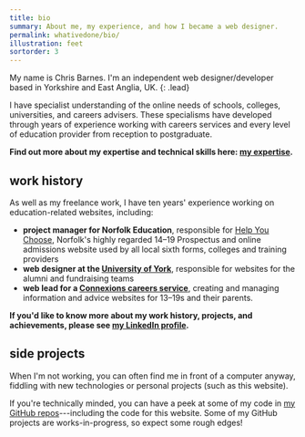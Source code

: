 ```yaml
---
title: bio
summary: About me, my experience, and how I became a web designer.
permalink: whativedone/bio/
illustration: feet
sortorder: 3
---
```


My name is Chris Barnes. I'm an independent web designer/developer based in Yorkshire and East Anglia, UK.
{: .lead}

I have specialist understanding of the online needs of schools, colleges, universities, and careers advisers. These specialisms have developed through years of experience working with careers services and every level of education provider from reception to postgraduate.

**Find out more about my expertise and technical skills here: [my expertise](/whatido/expertise).**

## work history

As well as my freelance work, I have ten years' experience working on education-related websites, including:

- **project manager for Norfolk Education**, responsible for [Help You Choose](http://www.helpyouchoose.org), Norfolk's highly regarded 14–19 Prospectus and online admissions website used by all local sixth forms, colleges and training providers
- **web designer at the [University of York](http://www.yorkspace.net "YorkSpace, the University of York's alumni and giving website")**, responsible for websites for the alumni and fundraising teams
- **web lead for a [Connexions careers service](http://en.wikipedia.org/wiki/Connexions_(agency) "Wikipedia entry on Connexions")**, creating and managing information and advice websites for 13–19s and their parents.

**If you'd like to know more about my work history, projects, and achievements, please see [my LinkedIn profile](http://uk.linkedin.com/in/cjbarnesuk/ "Find me on LinkedIn").**

## side projects

When I'm not working, you can often find me in front of a computer anyway, fiddling with new technologies or personal projects (such as this website).

If you're technically minded, you can have a peek at some of my code in [my GitHub repos](https://github.com/cjbarnes/ "Find me on GitHub")---including the code for this website. Some of my GitHub projects are works-in-progress, so expect some rough edges!
